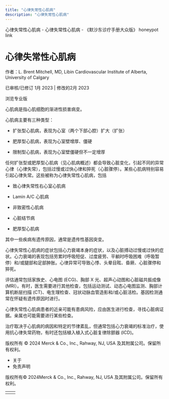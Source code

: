 ```yaml
---
title: "心律失常性心肌病"
description: "心律失常性心肌病"
---
```


﻿心律失常性心肌病 \- 心律失常性心肌病 \- 《默沙东诊疗手册大众版》 honeypot link

# 心律失常性心肌病

作者：L. Brent Mitchell, MD, Libin Cardiovascular Institute of Alberta, University of
Calgary

已审核/已修订 1月 2023 \| 修改的2月 2023

浏览专业版

心肌病是指心肌细胞的渐进性损害病变。

心肌病主要有三种类型：

- 扩张型心肌病，表现为心室（两个下部心腔）扩大（扩张）

- 肥厚型心肌病，表现为心室壁增厚、僵硬

- 限制型心肌病，表现为心室壁僵硬但不一定增厚


任何扩张型或肥厚型心肌病（见心肌病概述）都会导致心脏变化，引起不同的异常心律（心律失常），包括过慢或过快心律和猝死（心脏骤停）。某些心肌病特别容易引起心律失常。这些被称为心律失常性心肌病，包括

- 致心律失常性右心室心肌病

- Lamin A/C 心肌病

- 非致密性心肌病

- 心脏结节病

- 肥厚型心肌病


其中一些疾病有遗传原因，通常是遗传性基因突变。

心律失常性心肌病的症状包括心力衰竭本身的症状，以及心脏搏动过慢或过快的症状。心力衰竭的表现包括劳累时呼吸短促、过度疲劳、平躺时呼吸困难（呼吸暂停）和/或腿部和足部肿胀。心律异常可导致心悸、头晕目眩、昏厥、心脏骤停和猝死。

评估通常包括家族史、心电图 (ECG)、胸部 X 光、超声心动图和心脏磁共振成像 (MRI）。有时，医生需要进行其他检查，包括运动测试、动态心电图监测、胸部计算机断层扫描 (CT)、电生理检查、冠状动脉血管造影和/或心脏活检。基因检测通常在怀疑有遗传原因时进行。

心律失常性心肌病患者的近亲可能有患病风险，应由医生进行检查，寻找心脏病证据。亲属也可能需要进行某些检查。

治疗取决于心肌病的病因和特定的节律紊乱，但通常包括心力衰竭的标准治疗，使用抗心律失常药物，有时还包括植入植入式心脏复律除颤器 (ICD)。



版权所有 © 2024
Merck & Co., Inc., Rahway, NJ, USA 及其附属公司。保留所有权利。

- 关于
- 免责声明

版权所有© 2024Merck & Co., Inc., Rahway, NJ, USA 及其附属公司。保留所有权利。

|     |     |
| --- | --- |
|  |  |